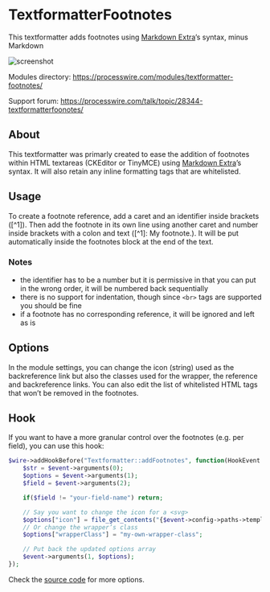 # TextformatterFootnotes

This textformatter adds footnotes using [Markdown Extra](https://michelf.ca/projects/php-markdown/extra/#footnotes)’s syntax, minus Markdown

![screenshot](https://user-images.githubusercontent.com/6616448/228490886-37eb92d4-e41b-4a56-98ad-faf87588a74c.png)

Modules directory: https://processwire.com/modules/textformatter-footnotes/

Support forum: https://processwire.com/talk/topic/28344-textformatterfoonotes/

## About

This textformatter was primarly created to ease the addition of footnotes within HTML textareas (CKEditor or TinyMCE) using [Markdown Extra](https://michelf.ca/projects/php-markdown/extra/#footnotes)’s syntax. It will also retain any inline formatting tags that are whitelisted.

## Usage

To create a footnote reference, add a caret and an identifier inside brackets ([^1]). Then add the footnote in its own line using another caret and number inside brackets with a colon and text ([^1]: My footnote.). It will be put automatically inside the footnotes block at the end of the text.

### Notes 
- the identifier has to be a number but it is permissive in that you can put in the wrong order, it will be numbered back sequentially
- there is no support for indentation, though since `<br>` tags are supported you should be fine
- if a footnote has no corresponding reference, it will be ignored and left as is

## Options

In the module settings, you can change the icon (string) used as the backreference link but also the classes used for the wrapper, the reference and backreference links. You can also edit the list of whitelisted HTML tags that won’t be removed in the footnotes.

## Hook

If you want to have a more granular control over the footnotes (e.g. per field), you can use this hook:

```php
$wire->addHookBefore("Textformatter::addFootnotes", function(HookEvent $event) {
	$str = $event->arguments(0);
	$options = $event->arguments(1);
	$field = $event->arguments(2);

	if($field != "your-field-name") return;

	// Say you want to change the icon for a <svg>
	$options["icon"] = file_get_contents("{$event->config->paths->templates}assets/icons/up.svg");
	// Or change the wrapper’s class
	$options["wrapperClass"] = "my-own-wrapper-class";

	// Put back the updated options array
	$event->arguments(1, $options);
});
```

Check the [source code](https://github.com/eprcstudio/TextformatterFootnotes/blob/main/TextformatterFootnotes.module.php#L73) for more options.
